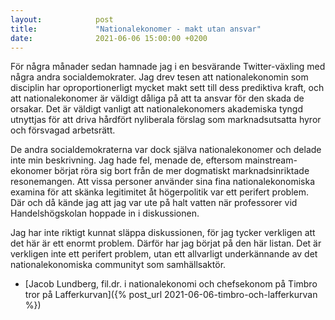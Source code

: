 ```yaml
---
layout:            post
title:             "Nationalekonomer - makt utan ansvar"
date:              2021-06-06 15:00:00 +0200
---
```

För några månader sedan hamnade jag i en besvärande Twitter-växling med några andra socialdemokrater. Jag drev tesen att nationalekonomin som disciplin har oproportionerligt mycket makt sett till dess prediktiva kraft, och att nationalekonomer är väldigt dåliga på att ta ansvar för den skada de orsakar. Det är väldigt vanligt att nationalekonomers akademiska tyngd utnyttjas för att driva hårdfört nyliberala förslag som marknadsutsatta hyror och försvagad arbetsrätt.

De andra socialdemokraterna var dock själva nationalekonomer och delade inte min beskrivning. Jag hade fel, menade de, eftersom mainstream-ekonomer börjat röra sig bort från de mer dogmatiskt marknadsinriktade resonemangen. Att vissa personer använder sina fina nationalekonomiska examina för att skänka legitimitet åt högerpolitik var ett perifert problem. Där och då kände jag att jag var ute på halt vatten när professorer vid Handelshögskolan hoppade in i diskussionen.

Jag har inte riktigt kunnat släppa diskussionen, för jag tycker verkligen att det här är ett enormt problem. Därför har jag börjat på den här listan. Det är verkligen inte ett perifert problem, utan ett allvarligt underkännande av det nationalekonomiska communityt som samhällsaktör.

* [Jacob Lundberg, fil.dr. i nationalekonomi och chefsekonom på Timbro tror på Lafferkurvan]({% post_url 2021-06-06-timbro-och-lafferkurvan %})
